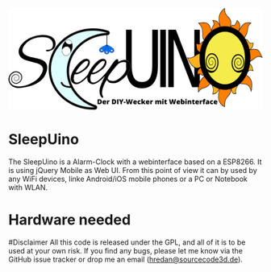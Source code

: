 ![SleepUino Logo](/SleepUino/data/Logo.png)
# SleepUino
The SleepUino is a Alarm-Clock with a webinterface based on a ESP8266. It is using jQuery Mobile as Web UI. From this point of view it can by used by any WiFi devices, linke Android/iOS mobile phones or a PC or Notebook with WLAN.

# Hardware needed

#Disclaimer
All this code is released under the GPL, and all of it is to be used at your own risk. If you find any bugs, please let me know via the GitHub issue tracker or drop me an email (hredan@sourcecode3d.de).



